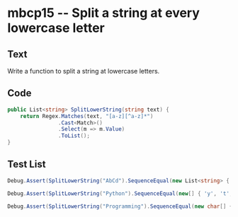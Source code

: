 # mbcp15 -- Split a string at every lowercase letter

## Text

Write a function to split a string at lowercase letters.

## Code

```csharp
public List<string> SplitLowerString(string text) {
    return Regex.Matches(text, "[a-z][^a-z]*")
                .Cast<Match>()
                .Select(m => m.Value)
                .ToList();
}
```

## Test List

```csharp
Debug.Assert(SplitLowerString("AbCd").SequenceEqual(new List<string> { "bC", "d" }));
```

```csharp
Debug.Assert(SplitLowerString("Python").SequenceEqual(new[] { 'y', 't', 'h', 'o', 'n' }));
```

```csharp
Debug.Assert(SplitLowerString("Programming").SequenceEqual(new char[] { 'r', 'o', 'g', 'r', 'a', 'm', 'm', 'i', 'n', 'g' }));
```

